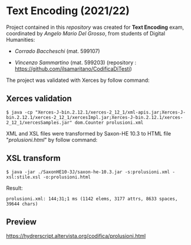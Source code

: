 # Text Encoding (2021/22)
Project contained in this <i>repository</i> was created for <b>Text Encoding</b> exam, coordinated by <i>Angelo Mario Del Grosso</i>, from students of Digital Humanities:
- <i>Corrado Baccheschi</i> (mat. 599107)

- <i>Vincenzo Sammartino</i> (mat. 599203)  (repository : https://github.com/ilsamaritano/CodificaDiTesti)

The project was validated with Xerces by follow command:

## Xerces validation

```shell
$ java -cp "Xerces-J-bin.2.12.1/xerces-2_12_1/xml-apis.jar;Xerces-J-bin.2.12.1/xerces-2_12_1/xercesImpl.jar;Xerces-J-bin.2.12.1/xerces-2_12_1/xercesSamples.jar" dom.Counter prolusioni.xml
```

XML and XSL files were transformed by Saxon-HE 10.3 to HTML file "<i>prolusioni.html</i>" by follow command:

## XSL transform

```shell
$ java -jar ./SaxonHE10-3J/saxon-he-10.3.jar -s:prolusioni.xml -xsl:stile.xsl -o:prolusioni.html
```
Result:
```
prolusioni.xml: 144;31;1 ms (1142 elems, 3177 attrs, 8633 spaces, 39644 chars)
```

## Preview

https://hydrerscript.altervista.org/codifica/prolusioni.html
